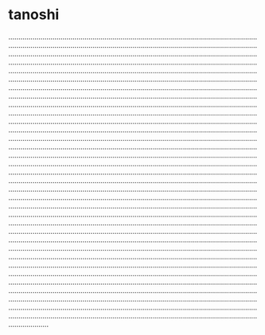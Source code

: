 # tanoshi

............................................................................................................................................................................................................................................................................................................................................................................................................................................................................................................................................................................................................................................................................................................................................................................................................................................................................................................................................................................................................................................................................................................................................................................................................................................................................................................................................................................................................................................................................................................................................................................................................................................................................................................................................................................................................................................................................................................................................................................................................................................................................................................................................................................................................................................................................................................................................................................................................................................................................................................................................................................................................................................................................................................................................................................................................................................................................................................................................................................................................................................................................................................................................................................................................................................................................................................................................................................................................................................................................................................................................................................................................................................................................................................................................................................................................................................................................................................................................................................................................................................................................................................................................................................................................................................................................................................................................................................................................